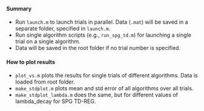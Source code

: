 #### Summary
* Run `launch.m` to launch trials in parallel. Data (`.mat`) will be saved in a separate folder, specified in `launch.m`.  
* Run single algorithm scripts (e.g., `run_spg_td.m`) for launching a single trial on a single algorithm.  
* Data will be saved in the root folder if no trial number is specified.  

#### How to plot results
* `plot_vs.m` plots the results for single trials of different algorithms. Data is loaded from root folder.
* `make_stdplot.m` plots mean and std error of all algorithms over all trials.
* `make_stdplot_lambda.m` does the same, but for different values of lambda_decay for SPG TD-REG.